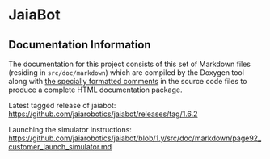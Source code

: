 # JaiaBot

## Documentation Information

The documentation for this project consists of this set of Markdown files (residing in `src/doc/markdown`) which are compiled by the Doxygen tool along with [the specially formatted comments](https://www.doxygen.nl/manual/docblocks.html) in the source code files to produce a complete HTML documentation package.

Latest tagged release of jaiabot: <https://github.com/jaiarobotics/jaiabot/releases/tag/1.6.2>

Launching the simulator instructions: <https://github.com/jaiarobotics/jaiabot/blob/1.y/src/doc/markdown/page92_customer_launch_simulator.md>

